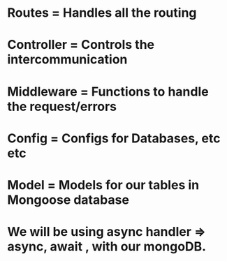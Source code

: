 # Routes = Handles all the routing
# Controller = Controls the intercommunication 
# Middleware = Functions to handle the request/errors
# Config = Configs for Databases, etc etc
# Model = Models for our tables in Mongoose database

# We will be using async handler => async, await , with our mongoDB.

